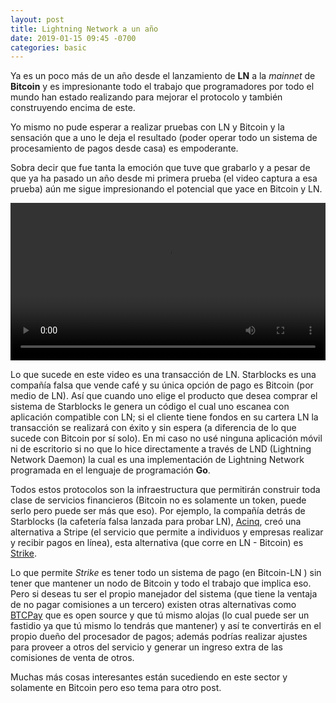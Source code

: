 ```yaml
---
layout: post
title: Lightning Network a un año
date: 2019-01-15 09:45 -0700
categories: basic
---
```


Ya es un poco más de un año desde el lanzamiento de __LN__ a la _mainnet_ de __Bitcoin__ y es impresionante todo el trabajo que programadores por todo el mundo han estado realizando para mejorar el protocolo y también construyendo encima de este.

Yo mismo no pude esperar a realizar pruebas con LN y Bitcoin y la sensación que a uno le deja el resultado (poder operar todo un sistema de procesamiento de pagos desde casa) es empoderante.

Sobra decir que fue tanta la emoción que tuve que grabarlo y a pesar de que ya ha pasado un año desde mi primera prueba (el video captura a esa prueba) aún me sigue impresionando el potencial que yace en Bitcoin y LN.

 <video width="100%"  controls>
  <source src="https://res.cloudinary.com/yipster/video/upload/v1547571266/starblocks-ln_zrcmgm.mov" type="video/mp4">
Your browser does not support the video tag.
</video>

Lo que sucede en este video es una transacción de LN. Starblocks es una compañía falsa que vende café y su única opción de pago es Bitcoin (por medio de LN). Así que cuando uno elige el producto que desea comprar el sistema de Starblocks le genera un código el cual uno escanea con aplicación compatible con LN; si el cliente tiene fondos en su cartera LN la transacción se realizará con éxito y sin espera (a diferencia de lo que sucede con Bitcoin por sí solo). En mi caso no usé ninguna aplicación móvil ni de escritorio si no que lo hice directamente a través de LND (Lightning Network Daemon) la cual es una implementación de Lightning Network programada en el lenguaje de programación __Go__.

Todos estos protocolos son la infraestructura que permitirán construir toda clase de servicios financieros (Bitcoin no es solamente un token, puede serlo pero puede ser más que eso). Por ejemplo, la compañía detrás de Starblocks (la cafetería falsa lanzada para probar LN), [Acinq](https://acinq.co), creó una alternativa a Stripe (el servicio que permite a individuos y empresas realizar y recibir pagos en línea), esta alternativa (que corre en LN - Bitcoin) es [Strike](https://strike.acinq.co/).

Lo que permite _Strike_ es tener todo un sistema de pago (en Bitcoin-LN ) sin tener que mantener un nodo de Bitcoin y todo el trabajo que implica eso. Pero si deseas tu ser el propio manejador del sistema  (que tiene la ventaja de no pagar comisiones a un tercero) existen otras alternativas como [BTCPay](https://btcpayserver.org) que es open source y que tú mismo alojas (lo cual puede ser un fastidio ya que tú mismo lo tendrás que mantener) y así te convertirás en el propio dueño del procesador de pagos; además podrías realizar ajustes  para proveer a otros del servicio y generar un ingreso extra de las comisiones de venta de otros.

Muchas más cosas interesantes están sucediendo en este sector y solamente en Bitcoin pero eso tema para otro post.